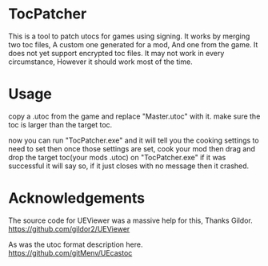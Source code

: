# TocPatcher
 This is a tool to patch utocs for games using signing. It works by merging two toc files, A custom one generated for a mod, And one from the game.
 It does not yet support encrypted toc files. It may not work in every circumstance, However it should work most of the time.

# Usage
 copy a .utoc from the game and replace "Master.utoc" with it. make sure the toc is larger than the target toc.

 now you can run "TocPatcher.exe" and it will tell you the cooking settings to need to set
 then once those settings are set, cook your mod then drag and drop the target toc(your mods .utoc) on "TocPatcher.exe"
 if it was successful it will say so, if it just closes with no message then it crashed.

# Acknowledgements 
 The source code for UEViewer was a massive help for this, Thanks Gildor.
 https://github.com/gildor2/UEViewer

 As was the utoc format description here.
 https://github.com/gitMenv/UEcastoc
